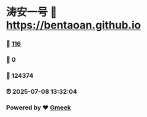 # 涛安一号 :link: https://bentaoan.github.io 
### :page_facing_up: [116](https://bentaoan.github.io/tag.html) 
### :speech_balloon: 0 
### :hibiscus: 124374 
### :alarm_clock: 2025-07-08 13:32:04 
### Powered by :heart: [Gmeek](https://github.com/Meekdai/Gmeek)
